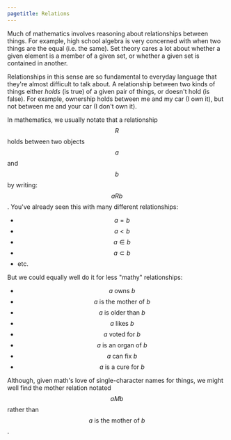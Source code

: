 ```yaml
---
pagetitle: Relations
---
```

Much of mathematics involves reasoning about relationships between things.  For example, high school algebra is very concerned with when two things are the equal (i.e. the same).  Set theory cares a lot about whether a given element is a member of a given set, or whether a given set is contained in another.

Relationships in this sense are so fundamental to everyday language that they're almost difficult to talk about.  A relationship between two kinds of things either *holds* (is true) of a given pair of things, or doesn't hold (is false).  For example, ownership holds between me and my car (I own it), but not between me and your car (I don't own it).

In mathematics, we usually notate that a relationship $$R$$ holds between two objects $$a$$ and $$b$$ by writing: $$aRb$$.  You've already seen this with many different relationships:

* $$a=b$$
* $$a<b$$
* $$a\in b$$
* $$a \subset b$$
* etc. 

But we could equally well do it for less "mathy" relationships:

* $$a \text{ owns } b$$
* $$a \text{ is the mother of }b$$
* $$a \text{ is older than }b$$
* $$a \text{ likes }b$$
* $$a \text{ voted for }b$$
* $$a \text{ is an organ of }b$$
* $$a \text{ can fix }b$$
* $$a \text{ is a cure for }b$$

Although, given math's love of single-character names for things, we might well find the mother relation notated $$aMb$$ rather than $$a\text{ is the mother of }b$$.

